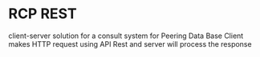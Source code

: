 # RCP REST
client-server solution for a consult system for Peering Data Base
Client makes HTTP request using API Rest and server will process the response 
